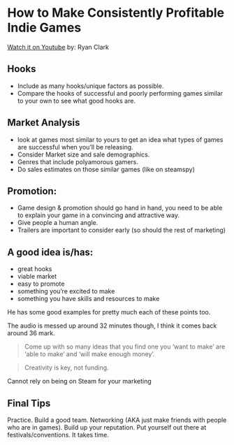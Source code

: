 # How to Make Consistently Profitable Indie Games
[Watch it on Youtube](https://www.youtube.com/watch?time_continue=2&v=LlAc5sBtGkc)
by: Ryan Clark

## Hooks
- Include as many hooks/unique factors as possible.
- Compare the hooks of successful and poorly performing games similar to your own to see what good hooks are.

## Market Analysis
- look at games most similar to yours to get an idea what types of games are successful when you’ll be releasing. 
- Consider Market size and sale demographics. 
- Genres that include polyamorous gamers.
- Do sales estimates on those similar games (like on steamspy)

## Promotion: 
- Game design & promotion should go hand in hand, you need to be able to explain your game in a convincing and attractive way. 
- Give people a human angle. 
- Trailers are important to consider early (so should the rest of marketing)

## A good idea is/has:
- great hooks
- viable market
- easy to promote
- something you’re excited to make
- something you have skills and resources to make

He has some good examples for pretty much each of these points too.

The audio is messed up around 32 minutes though, I think it comes back around 36 mark.

> Come up with so many ideas that you find one you ‘want to make’ are ‘able to make’ and ‘will make enough money’. 

> Creativity is key, not funding.

Cannot rely on being on Steam for your marketing

## Final Tips
Practice. 
Build a good team. 
Networking (AKA just make friends with people who are in games). 
Build up your reputation.
Put yourself out there at festivals/conventions. 
It takes time.
